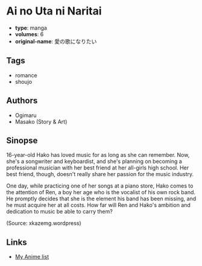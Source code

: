 # Ai no Uta ni Naritai

-   **type**: manga
-   **volumes**: 6
-   **original-name**: 愛の歌になりたい

## Tags

-   romance
-   shoujo

## Authors

-   Ogimaru
-   Masako (Story & Art)

## Sinopse

16-year-old Hako has loved music for as long as she can remember. Now, she's a songwriter and keyboardist, and she's planning on becoming a professional musician with her best friend at her all-girls high school. Her best friend, though, doesn't really share her passion for the music industry.

One day, while practicing one of her songs at a piano store, Hako comes to the attention of Ren, a boy her age who is the vocalist of his own rock band. He promptly decides that she is the element his band has been missing, and he must acquire her at all costs. How far will Ren and Hako's ambition and dedication to music be able to carry them?

(Source: xkazemg.wordpress)

## Links

-   [My Anime list](https://myanimelist.net/manga/77143/Ai_no_Uta_ni_Naritai)
